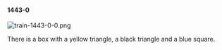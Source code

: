 #### 1443-0
![train-1443-0-0.png](https://github.com/lil-lab/nlvr/raw/master/nlvr/train/images/27/train-1443-0-0.png "train-1443-0-0.png")

There is a box with a yellow triangle, a black triangle and a blue square.